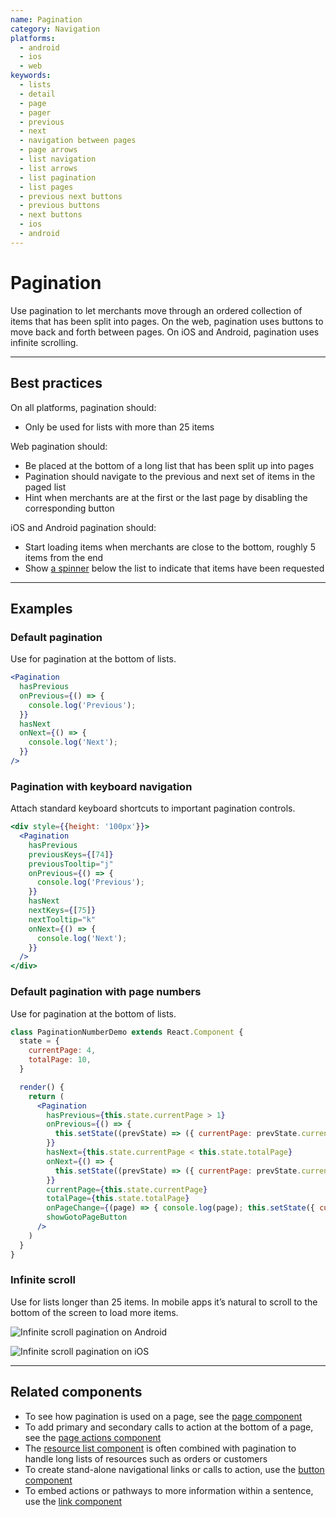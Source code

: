 ```yaml
---
name: Pagination
category: Navigation
platforms:
  - android
  - ios
  - web
keywords:
  - lists
  - detail
  - page
  - pager
  - previous
  - next
  - navigation between pages
  - page arrows
  - list navigation
  - list arrows
  - list pagination
  - list pages
  - previous next buttons
  - previous buttons
  - next buttons
  - ios
  - android
---
```


# Pagination

Use pagination to let merchants move through an ordered collection of items that has been split into pages. On the web, pagination uses buttons to move back and forth between pages. On iOS and Android, pagination uses infinite scrolling.

---

## Best practices

On all platforms, pagination should:

- Only be used for lists with more than 25 items

Web pagination should:

- Be placed at the bottom of a long list that has been split up into pages
- Pagination should navigate to the previous and next set of items in the paged list
- Hint when merchants are at the first or the last page by disabling the corresponding button

iOS and Android pagination should:

- Start loading items when merchants are close to the bottom, roughly 5 items from the end
- Show [a spinner](/components/feedback-indicators/spinner) below the list to indicate that items have been requested

---

## Examples

### Default pagination

<!-- example-for: web -->

Use for pagination at the bottom of lists.

```jsx
<Pagination
  hasPrevious
  onPrevious={() => {
    console.log('Previous');
  }}
  hasNext
  onNext={() => {
    console.log('Next');
  }}
/>
```

### Pagination with keyboard navigation

<!-- example-for: web -->

Attach standard keyboard shortcuts to important pagination controls.

```jsx
<div style={{height: '100px'}}>
  <Pagination
    hasPrevious
    previousKeys={[74]}
    previousTooltip="j"
    onPrevious={() => {
      console.log('Previous');
    }}
    hasNext
    nextKeys={[75]}
    nextTooltip="k"
    onNext={() => {
      console.log('Next');
    }}
  />
</div>
```

### Default pagination with page numbers

<!-- example-for: web -->

Use for pagination at the bottom of lists.

```jsx
class PaginationNumberDemo extends React.Component {
  state = {
    currentPage: 4,
    totalPage: 10,
  }

  render() {
    return (
      <Pagination
        hasPrevious={this.state.currentPage > 1}
        onPrevious={() => {
          this.setState((prevState) => ({ currentPage: prevState.currentPage-1 }))
        }}
        hasNext={this.state.currentPage < this.state.totalPage}
        onNext={() => {
          this.setState((prevState) => ({ currentPage: prevState.currentPage+1 }))
        }}
        currentPage={this.state.currentPage}
        totalPage={this.state.totalPage}
        onPageChange={(page) => { console.log(page); this.setState({ currentPage: page }) }}
        showGotoPageButton
      />
    )
  }
}

```

### Infinite scroll

<!-- example-for: ios, android -->

Use for lists longer than 25 items. In mobile apps it’s natural to scroll to the bottom of the screen to load more items.

<!-- content-for: android -->

![Infinite scroll pagination on Android](/public_images/components/Pagination/android/default@2x.png)

<!-- /content-for -->

<!-- content-for: ios -->

![Infinite scroll pagination on iOS](/public_images/components/Pagination/ios/default@2x.png)

<!-- /content-for -->

---

## Related components

- To see how pagination is used on a page, see the [page component](/components/structure/page)
- To add primary and secondary calls to action at the bottom of a page, see the [page actions component](/components/structure/page-actions)
- The [resource list component](/components/lists-and-tables/resource-list) is often combined with pagination to handle long lists of resources such as orders or customers
- To create stand-alone navigational links or calls to action, use the [button component](/components/actions/button)
- To embed actions or pathways to more information within a sentence, use the [link component](/components/navigation/link)
